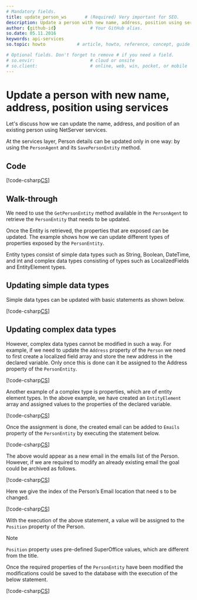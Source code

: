 ```yaml
---
# Mandatory fields.
title: update_person_ws       # (Required) Very important for SEO.
description: Update a person with new name, address, position using services  # (Required) Important for SEO.
author: {github-id}             # Your GitHub alias.
so.date: 05.11.2016
keywords: api-services
so.topic: howto            # article, howto, reference, concept, guide

# Optional fields. Don't forget to remove # if you need a field.
# so.envir:                     # cloud or onsite
# so.client:                    # online, web, win, pocket, or mobile
---
```


# Update a person with new name, address, position using services

Let's discuss how we can update the name, address, and position of an existing person using NetServer services.

At the services layer, Person details can be updated only in one way: by using the `PersonAgent` and its `SavePersonEntity` method.

## Code

[!code-csharp[CS](includes/update-person-services.cs)]

## Walk-through

We need to use the `GetPersonEntity` method available in the `PersonAgent` to retrieve the `PersonEntity` that needs to be updated.

Once the Entity is retrieved, the properties that are exposed can be updated. The example shows how we can update different types of properties exposed by the `PersonEntity`.

Entity types consist of simple data types such as String, Boolean, DateTime, and int and complex data types consisting of types such as LocalizedFields and EntityElement types.

## Updating simple data types

Simple data types can be updated with basic statements as shown below.

[!code-csharp[CS](includes/update-person-services.cs?range=16-17)]

## Updating complex data types

However, complex data types cannot be modified in such a way. For example, if we need to update the `Address` property of the `Person` we need to first create a localized field array and store the new address in the declared variable. Only once this is done can it be assigned to the Address property of the `PersonEntity`.

[!code-csharp[CS](includes/update-person-services.cs?range=20-22)]

Another example of a complex type is properties, which are of entity element types. In the above example, we have created an `EntityElement` array and assigned values to the properties of the declared variable.

[!code-csharp[CS](includes/update-person-services.cs?range=29-32)]

Once the assignment is done, the created email can be added to `Emails` property of the `PersonEntity` by executing the statement below.

[!code-csharp[CS](includes/update-person-services.cs?range=35)]

The above would appear as a new email in the emails list of the Person. However, if we are required to modify an already existing email the goal could be archived as follows.

[!code-csharp[CS](includes/update-person-services.cs?range=38-39)]

Here we give the index of the Person’s Email location that need s to be changed.

[!code-csharp[CS](includes/update-person-services.cs?range=42)]

With the execution of the above statement, a value will be assigned to the `Position` property of the Person.

> [!NOTE]
> `Position` property uses pre-defined SuperOffice values, which are different from the title.

Once the required properties of the `PersonEntity` have been modified the modifications could be saved to the database with the execution of the below statement.

[!code-csharp[CS](includes/update-person-services.cs?range=45)]
